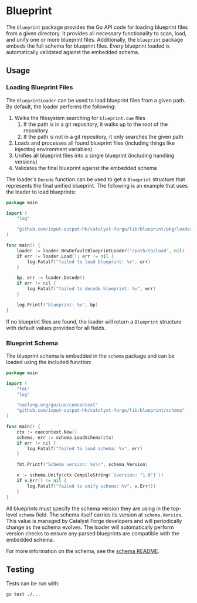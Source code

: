 # Blueprint

The `blueprint` package provides the Go API code for loading blueprint files from a given directory.
It provides all necessary functionality to scan, load, and unify one or more blueprint files.
Additionally, the `blueprint` package embeds the full schema for blueprint files.
Every blueprint loaded is automatically validated against the embedded schema.

## Usage

### Loading Blueprint Files

The `BlueprintLoader` can be used to load blueprint files from a given path.
By default, the loader performs the following:

1. Walks the filesystem searching for `blueprint.cue` files
   1. If the path is in a git repository, it walks up to the root of the repository
   2. If the path is not in a git repository, it only searches the given path
2. Loads and processes all found blueprint files (including things like injecting environment variables)
3. Unifies all blueprint files into a single blueprint (including handling versions)
4. Validates the final blueprint against the embedded schema

The loader's `Decode` function can be used to get a `Blueprint` structure that represents the final unified blueprint.
The following is an example that uses the loader to load blueprints:

```go
package main

import (
	"log"

	"github.com/input-output-hk/catalyst-forge/lib/blueprint/pkg/loader"
)

func main() {
	loader := loader.NewDefaultBlueprintLoader("/path/to/load", nil)
	if err := loader.Load(); err != nil {
		log.Fatalf("failed to load blueprint: %v", err)
	}

	bp, err := loader.Decode()
	if err != nil {
		log.Fatalf("failed to decode blueprint: %v", err)
	}

	log.Printf("blueprint: %v", bp)
}
```

If no blueprint files are found, the loader will return a `Blueprint` structure with default values provided for all fields.

### Blueprint Schema

The blueprint schema is embedded in the `schema` package and can be loaded using the included function:

```go
package main

import (
	"fmt"
	"log"

	"cuelang.org/go/cue/cuecontext"
	"github.com/input-output-hk/catalyst-forge/lib/blueprint/schema"
)

func main() {
	ctx := cuecontext.New()
	schema, err := schema.LoadSchema(ctx)
	if err != nil {
		log.Fatalf("failed to load schema: %v", err)
	}

	fmt.Printf("Schema version: %s\n", schema.Version)

	v := schema.Unify(ctx.CompileString(`{version: "1.0"}`))
	if v.Err() != nil {
		log.Fatalf("failed to unify schema: %v", v.Err())
	}
}
```

All blueprints must specify the schema version they are using in the top-level `schema` field.
The schema itself carries its version at `schema.Version`.
This value is managed by Catalyst Forge developers and will periodically change as the schema evolves.
The loader will automatically perform version checks to ensure any parsed blueprints are compatible with the embedded schema.

For more information on the schema, see the [schema README](./schema/README.md).

## Testing

Tests can be run with:

```
go test ./...
```
